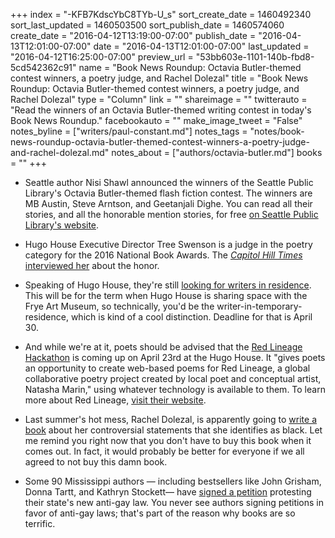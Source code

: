 +++
index = "-KFB7KdscYbC8TYb-U_s"
sort_create_date = 1460492340
sort_last_updated = 1460503500
sort_publish_date = 1460574060
create_date = "2016-04-12T13:19:00-07:00"
publish_date = "2016-04-13T12:01:00-07:00"
date = "2016-04-13T12:01:00-07:00"
last_updated = "2016-04-12T16:25:00-07:00"
preview_url = "53bb603e-1101-140b-fbd8-5cd542362c91"
name = "Book News Roundup: Octavia Butler-themed contest winners, a poetry judge, and Rachel Dolezal"
title = "Book News Roundup: Octavia Butler-themed contest winners, a poetry judge, and Rachel Dolezal"
type = "Column"
link = ""
shareimage = ""
twitterauto = "Read the winners of an Octavia Butler-themed writing contest in today's Book News Roundup."
facebookauto = ""
make_image_tweet = "False"
notes_byline = ["writers/paul-constant.md"]
notes_tags = "notes/book-news-roundup-octavia-butler-themed-contest-winners-a-poetry-judge-and-rachel-dolezal.md"
notes_about = ["authors/octavia-butler.md"]
books = ""
+++
* Seattle author Nisi Shawl announced the winners of the Seattle Public Library's Octavia Butler-themed flash fiction contest. The winners are MB Austin, Steve Arntson, and Geetanjali Dighe. You can read all their stories, and all the honorable mention stories, for free [on Seattle Public Library's website](http://www.spl.org/audiences/adults/seattle-writes/door-to-a-pink-universe).

* Hugo House Executive Director Tree Swenson is a judge in the poetry category for the 2016 National Book Awards. The [*Capitol Hill Times* interviewed her](http://www.capitolhilltimes.com/2016/04/hugo-house-executive-director-to-judge-poetry-for-2016-national-book-awards/) about the honor.

* Speaking of Hugo House, they're still [looking for writers in residence](https://hugohouse.submittable.com/submit/28902). This will be for the term when Hugo House is sharing space with the Frye Art Museum, so technically, you'd be the writer-in-temporary-residence, which is kind of a cool distinction. Deadline for that is April 30.

* And while we're at it, poets should be advised that the [Red Lineage Hackathon](https://hugohouse.org/store/class/red-lineage-hackathon-natasha-marin/) is coming up on April 23rd at the Hugo House. It "gives poets an opportunity to create web-based poems for Red Lineage, a global collaborative poetry project created by local poet and conceptual artist, Natasha Marin," using whatever technology is available to them. To learn more about Red Lineage, [visit their website](http://redlineage.com/). 

* Last summer's hot mess, Rachel Dolezal, is apparently going to [write a book](http://www.people.com/article/rachel-dolezal-no-regrets-today-show) about her controversial statements that she identifies as black. Let me remind you right now that you don't have to buy this book when it comes out. In fact, it would probably be better for everyone if we all agreed to not buy this damn book.

* Some 90 Mississippi authors — including bestsellers like John Grisham, Donna Tartt, and Kathryn Stockett— have [signed a petition](http://deadline.com/2016/04/mississippi-authors-call-repeal-anti-gay-law-1201735725/) protesting their state's new anti-gay law. You never see authors signing petitions in favor of anti-gay laws; that's part of the reason why books are so terrific.